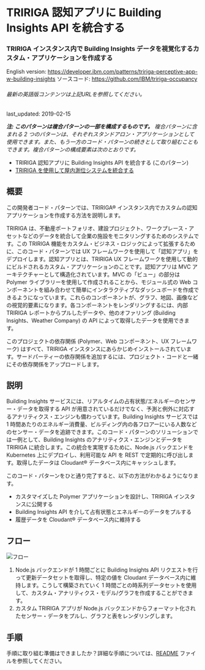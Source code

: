 # TRIRIGA 認知アプリに Building Insights API を統合する

### TRIRIGA インスタンス内で Building Insights データを視覚化するカスタム・アプリケーションを作成する

English version: https://developer.ibm.com/patterns/tririga-perceptive-app-w-building-insights
  ソースコード: https://github.com/IBM/tririga-occupancy

###### 最新の英語版コンテンツは上記URLを参照してください。
last_updated: 2019-02-15

 
_**注: このパターンは複合パターンの一部を構成するものです。** 複合パターンに含まれる 2 つのパターンは、それぞれスタンドアロン・アプリケーションとして使用できます。また、もう一方のコード・パターンの続きとして取り組むこともできます。複合パターンの構成要素は次のとおりです。_

* TRIRIGA 認知アプリに Building Insights API を統合する (このパターン)
* [TRIRIGA を使用して屋内測位システムを統合する](https://developer.ibm.com/jp/patterns/indoor-positioning-mobile-app-iot-platform-tririga-building-insights)

## 概要

この開発者コード・パターンでは、TRIRIGA&reg; インスタンス内でカスタムの認知アプリケーションを作成する方法を説明します。

TRIRIGA は、不動産ポートフォリオ、建設プロジェクト、ワークプレース・アセットなどのデータを統合して企業の施設をモニタリングするためのシステムです。この TRIRIGA 機能をカスタム・ビジネス・ロジックによって拡張するために、このコード・パターンでは UX フレームワークを使用して「認知アプリ」をデプロイします。認知アプリとは、TRIRIGA UX フレームワークを使用して動的にビルドされるカスタム・アプリケーションのことです。認知アプリは MVC アーキテクチャーとして構造化されています。MVC の「ビュー」の部分は Polymer ライブラリーを使用して作成されることから、モジュール式の Web コンポーネントを組み合わせて簡単にインタラクティブなダッシュボードを作成できるようになっています。これらのコンポーネントが、グラフ、地図、画像などの視覚的要素になります。各コンポーネントをレンダリングするには、内部 TRIRIGA レポートからプルしたデータや、他のオファリング (Building Insights、Weather Company) の API によって取得したデータを使用できます。

このプロジェクトの依存関係 (Polymer、Web コンポーネント、UX フレームワーク) はすべて、TRIRIGA インスタンスにあらかじめインストールされています。サードパーティーの依存関係を追加するには、プロジェクト・コードと一緒にその依存関係をアップロードします。

## 説明

Building Insights サービスには、リアルタイムの占有状態/エネルギーのセンサー・データを取得する API が用意されているだけでなく、予測と例外に対応するアナリティクス・エンジンも備わっています。Building Insights サービスでは 1 時間あたりのエネルギー消費量、ビルディング内の各フロアーにいる人数などのセンサー・データを追跡できます。このコード・パターンのソリューションでは一例として、Building Insights のアナリティクス・エンジンとデータを TRIRIGA に統合します。この統合を実現するために、Node.js バックエンドを Kubernetes 上にデプロイし、利用可能な API を REST で定期的に呼び出します。取得したデータは Cloudant&reg; データベース内にキャッシュします。

このコード・パターンをひと通り完了すると、以下の方法がわかるようになります。

* カスタマイズした Polymer アプリケーションを設計し、TRIRIGA インスタンスに公開する
* Building Insights API を介して占有状態とエネルギーのデータをプルする
* 履歴データを Cloudant&reg; データベース内に維持する

## フロー

![フロー](../../images/arch.png)

1. Node.js バックエンドが 1 時間ごとに Building Insights API リクエストを行って更新データセットを取得し、特定の値を Cloudant データベース内に維持します。こうして構築されていく 1 時間ごとの時系列データセットを使用して、カスタム・アナリティクス・モデル/グラフを作成することができます。
2. カスタム TRIRIGA アプリが Node.js バックエンドからフォーマット化されたセンサー・データをプルし、グラフと表をレンダリングします。

## 手順

手順に取り組む準備はできましたか？詳細な手順については、[README](https://github.com/IBM/tririga-occupancy/blob/master/README.md) ファイルを参照してください。
